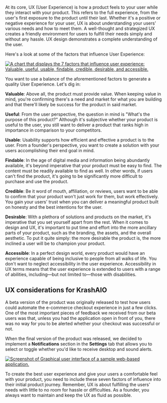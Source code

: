 ﻿At its core, UX (User Experience) is how a product feels to your user while they interact with your product. This refers to the full experience, from the user's first exposure to the product until their last. Whether it's a positive or negative experience for your user, UX is about understanding your users' various needs and how to meet them. A well-thought and strategized UX creates a friendly environment for users to fulfill their needs simply and without any hassle. UX design demonstrates a complete understanding of the user.

Here's a look at some of the factors that influence User Experience:

[ ![A chart that displays the 7 factors that influence user experience: Valuable, useful, usable, findable, credible, desirable, and accessible.](../media/user-experience-chart.png)](../media/user-experience-chart-high-resolution.png#lightbox)

You want to use a balance of the aforementioned factors to generate a quality User Experience. Let's dig in:

**Valuable**: Above all, the product must provide value. When keeping value in mind, you're confirming there's a need and market for what you are building and that there'll likely be success for the product in said market.

**Useful**: From the user perspective, the question in mind is "What's the purpose of this product?" Although it's subjective whether your product is useful to the user, you still want to deliver a product that ranks high in importance in comparison to your competitors.

**Usable**: Usability supports how efficient and effective a product is to the user. From a founder's perspective, you want to create a solution with your users accomplishing their end goal in mind.

**Findable**: In the age of digital media and information being abundantly available, it's beyond imperative that your product must be easy to find. The content must be readily available to find as well. In other words, if users can't find the product, it's going to be significantly more difficult to purchase and use the product.

**Credible**: Be it word of mouth, affiliation, or reviews, users want to be able to confirm that your product won't just work for them, but work effectively. You gain your users' trust when you can deliver a meaningful product built on honesty and the best intentions for the user.

**Desirable**: With a plethora of solutions and products on the market, it's imperative that you set yourself apart from the rest. When it comes to design and UX, it's important to put time and effort into the more ancillary parts of your product, such as the branding, the assets, and the overall aesthetic. To put it quite simply: the more desirable the product is, the more inclined a user will be to champion your product.

**Accessible**: In a perfect design world, every product would have an experience capable of being inclusive to people from all walks of life. You don't want to neglect accessibility in the user experience. Accessibility in UX terms means that the user experience is extended to users with a range of abilities, including—but not limited to—those with disabilities.

## UX considerations for KrashAIO

A beta version of the product was originally released to test how users could automate the e-commerce checkout experience in just a few clicks. One of the most important pieces of feedback we received from our beta users was that, unless you had the application open in front of you, there was no way for you to be alerted whether your checkout was successful or not.

When the final version of the product was released, we decided to implement a **Notifications** section in the **Settings** tab that allows you to select or toggle whether you'd like to receive desktop and sound alerts.

[ ![Screenshot of Graphical user interface of a sample web-based application.](../media/2-ux-considerations-krashaio.png)](../media/2-ux-considerations-krashaio-high-resolution.png#lightbox)

To create the best user experience and give your users a comfortable feel with your product, you need to include these seven factors of influence into their initial product journey. Remember, UX is about fulfilling the users' needs with little to no room for hassle or difficulties. As a founder, you always want to maintain and keep the UX as fluid as possible.
